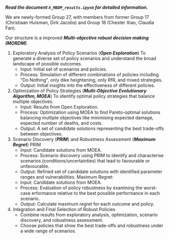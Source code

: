 ***Read the document `A_MBDM_results.ipynb` for detailed information.***

We are newly-formed Group 27, with members from former Group 17 (Christiaan Huisman, Dirk Jacobs) and Group 18 (Chester Xiao, Claudia Fan). 

Our structure is a improved ***Multi-objective robust decision making (MORDM)***. 

1. Exploratory Analysis of Policy Scenarios (***Open Exploration***)
   To generate a diverse set of policy scenarios and understand the broad landscape of possible outcomes.
    - Input: Initial set of scenarios and policies.
    - Process: Simulation of different combinations of policies including "Do Nothing", only dike heightening, only RfR, and mixed strategies.
    - Output: Initial insights into the effectiveness of different policies.
2. Optimization of Policy Strategies (***Multi-Objective Evolutionary Algorithm, MOEA***)
   To identify optimal policy strategies that balance multiple objectives.
    - Input: Results from Open Exploration.
    - Process: Optimization using MOEA to find Pareto-optimal solutions balancing multiple objectives like minimising expected damage, expected number of deaths, and costs.
    - Output: A set of candidate solutions representing the best trade-offs between objectives.
3. Scenario Discovery (***PRIM***) and Robustness Assessment (***Maximum Regret***)
   PRIM
    - Input: Candidate solutions from MOEA.
    - Process: Scenario discovery using PRIM to identify and characterise scenarios (conditions/uncertainties) that lead to favourable or unfavourable.
    - Output: Refined set of candidate solutions with identified parameter ranges and vulnerabilities.
   Maximum Regret:
    - Input: Candidate solutions from MOEA.
    - Process: Evaluation of policy robustness by examining the worst-case erformance relative to the best possible performance in each scenario.
    - Output: Calculate maximum regret for each outcome and policy.
4. Integration and Final Selection of Robust Policies
   - Combine results from exploratory analysis, optimization, scenario discovery, and robustness assessment.
   - Choose policies that show the best trade-offs and robustness under a wide range of scenarios.
